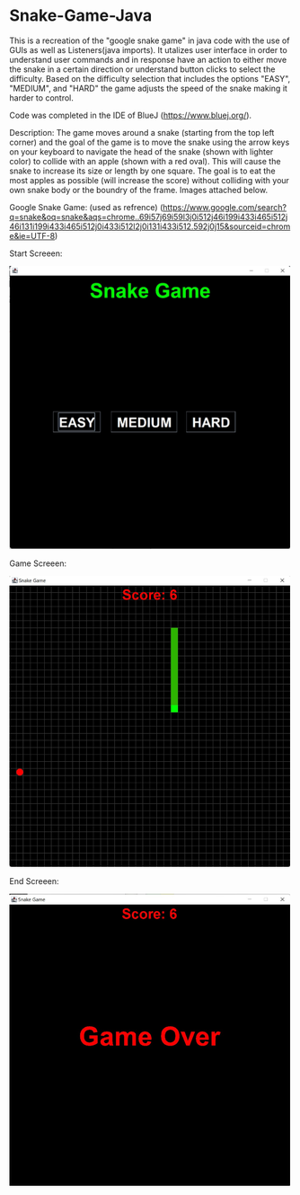 # Snake-Game-Java
This is a recreation of the "google snake game" in java code with the use of GUIs as well as Listeners(java imports). It utalizes user interface in order to understand user commands and in response have an action to either move the snake in a certain direction or understand button clicks to select the difficulty. Based on the difficulty selection that includes the options "EASY", "MEDIUM", and "HARD" the game adjusts the speed of the snake making it harder to control. 

Code was completed in the IDE of BlueJ (https://www.bluej.org/). 

Description:
The game moves around a snake (starting from the top left corner) and the goal of the game is to move the snake using the arrow keys on your keyboard to navigate the head of the snake (shown with lighter color) to collide with an apple (shown with a red oval). This will cause the snake to increase its size or length by one square. The goal is to eat the most apples as possible (will increase the score) without colliding with your own snake body or the boundry of the frame.
Images attached below.

Google Snake Game:
(used as refrence)
(https://www.google.com/search?q=snake&oq=snake&aqs=chrome..69i57j69i59l3j0i512j46i199i433i465i512j46i131i199i433i465i512j0i433i512l2j0i131i433i512.592j0j15&sourceid=chrome&ie=UTF-8)


Start Screeen: 

<img src = "images/StartPanel.jpg" width="500">

Game Screeen: 

<img src = "images/GamePanel.jpg" width="500">

End Screeen: 

<img src = "images/EndPanel.jpg" width="500">
